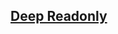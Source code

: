 ## [Deep Readonly](https://github.com/type-challenges/type-challenges/blob/main/questions/00009-medium-deep-readonly/README.ja.md)
